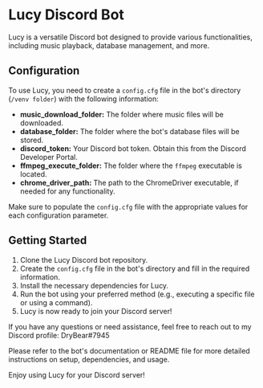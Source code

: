 # Lucy Discord Bot

Lucy is a versatile Discord bot designed to provide various functionalities, including music playback, database management, and more.

## Configuration

To use Lucy, you need to create a `config.cfg` file in the bot's directory (`/venv folder`) with the following information:

- **music_download_folder:** The folder where music files will be downloaded.
- **database_folder:** The folder where the bot's database files will be stored.
- **discord_token:** Your Discord bot token. Obtain this from the Discord Developer Portal.
- **ffmpeg_execute_folder:** The folder where the `ffmpeg` executable is located.
- **chrome_driver_path:** The path to the ChromeDriver executable, if needed for any functionality.

Make sure to populate the `config.cfg` file with the appropriate values for each configuration parameter.

## Getting Started

1. Clone the Lucy Discord bot repository.
2. Create the `config.cfg` file in the bot's directory and fill in the required information.
3. Install the necessary dependencies for Lucy.
4. Run the bot using your preferred method (e.g., executing a specific file or using a command).
5. Lucy is now ready to join your Discord server!

If you have any questions or need assistance, feel free to reach out to my Discord profile: DryBear#7945

Please refer to the bot's documentation or README file for more detailed instructions on setup, dependencies, and usage.

Enjoy using Lucy for your Discord server!
